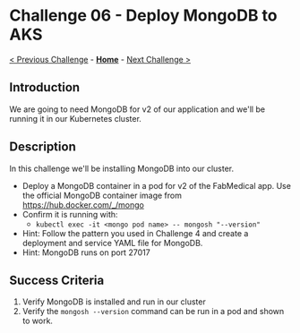 # Challenge 06 - Deploy MongoDB to AKS

[< Previous Challenge](./Challenge-05.md) - **[Home](../README.md)** - [Next Challenge >](./Challenge-07.md)

## Introduction

We are going to need MongoDB for v2 of our application and we'll be running it in our Kubernetes cluster.

## Description

In this challenge we'll be installing MongoDB into our cluster.

- Deploy a MongoDB container in a pod for v2 of the FabMedical app.  Use the official MongoDB container image from https://hub.docker.com/_/mongo
- Confirm it is running with:
	- `kubectl exec -it <mongo pod name> -- mongosh "--version"`
- Hint:  Follow the pattern you used in Challenge 4 and create a deployment and service YAML file for MongoDB.
- Hint: MongoDB runs on port 27017

## Success Criteria

1. Verify MongoDB is installed and run in our cluster
1. Verify the `mongosh --version` command can be run in a pod and shown to work.
